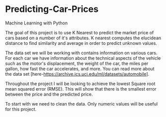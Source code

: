 # Predicting-Car-Prices
Machine Learning with Python 

The goal of this project is to use K Nearest to predict the market price of cars based on a number of it's attributes. K nearest computes the elucidean distance to find similarity and average in order to predict unknown values.

The data set we will be working with contains information on various cars. For each car we have information about the technical aspects of the vehicle such as the motor's displacement, the weight of the car, the miles per gallon, how fast the car accelerates, and more. You can read more about the data set [here-https://archive.ics.uci.edu/ml/datasets/automobile].

Throughout the project I will be looking to achieve the lowest Square root mean squared error (RMSE). This will show that there is the smallest error between the price and the predicted price.

To start with we need to clean the data. Only numeric values will be useful for this project.
